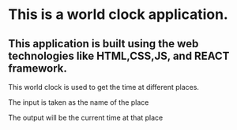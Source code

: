 <h1>
  This is a world clock application.
</h1>

<h2>
  This application is built using the web technologies like HTML,CSS,JS, and REACT framework.
</h2>


<p>
This world clock is used to get the time at different places.
</p>

<p>
The input is taken as the name of the place
</p>

<p>
The output will be the current time at that place
</p>



